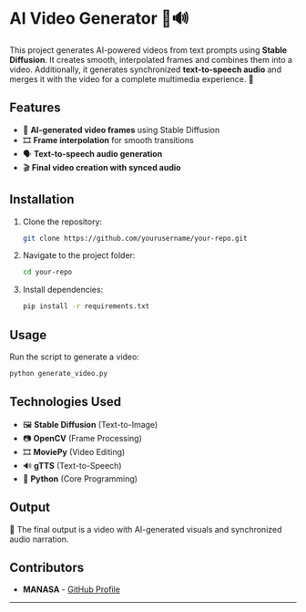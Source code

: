 # AI Video Generator 🎥🔊  

This project generates AI-powered videos from text prompts using **Stable Diffusion**. It creates smooth, interpolated frames and combines them into a video. Additionally, it generates synchronized **text-to-speech audio** and merges it with the video for a complete multimedia experience. 🚀  

## Features  
- 🎨 **AI-generated video frames** using Stable Diffusion  
- 🎞️ **Frame interpolation** for smooth transitions  
- 🗣️ **Text-to-speech audio generation**  
- 🎬 **Final video creation with synced audio**  

## Installation  
1. Clone the repository:  
   ```bash
   git clone https://github.com/yourusername/your-repo.git
   ```  
2. Navigate to the project folder:  
   ```bash
   cd your-repo
   ```  
3. Install dependencies:  
   ```bash
   pip install -r requirements.txt
   ```  

## Usage  
Run the script to generate a video:  
```bash
python generate_video.py
```

## Technologies Used  
- 🖼️ **Stable Diffusion** (Text-to-Image)  
- 📷 **OpenCV** (Frame Processing)  
- 🎞️ **MoviePy** (Video Editing)  
- 🔊 **gTTS** (Text-to-Speech)  
- 🐍 **Python** (Core Programming)  

## Output  
🎥 The final output is a video with AI-generated visuals and synchronized audio narration.  

## Contributors  
- **MANASA** - [GitHub Profile](https://github.com/ManasaMusunuri)  

---

